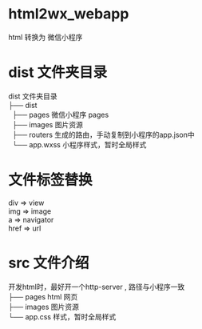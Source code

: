 # html2wx_webapp
html 转换为 微信小程序  

# dist 文件夹目录  
dist 文件夹目录  
├── dist  
  ├── pages     微信小程序 pages  
  ├── images    图片资源  
  ├── routers   生成的路由，手动复制到小程序的app.json中  
  └── app.wxss  小程序样式，暂时全局样式  

# 文件标签替换
div => view  
img => image  
a => navigator  
href => url  

# src 文件介绍
开发html时，最好开一个http-server , 路径与小程序一致  
├── pages     html 网页  
├── images    图片资源  
└── app.css   样式，暂时全局样式  

